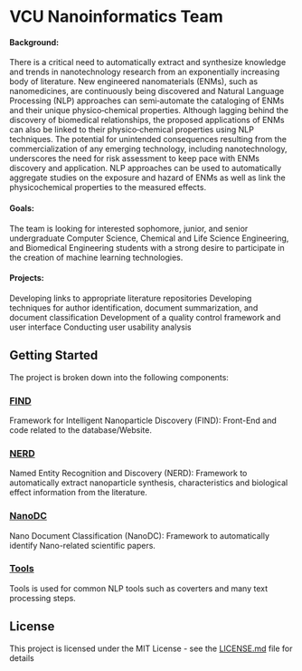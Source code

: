 # VCU Nanoinformatics Team 

#### Background: 

There is a critical need to automatically extract and synthesize knowledge and trends in nanotechnology research from an exponentially increasing body of literature. New engineered nanomaterials (ENMs), such as nanomedicines, are continuously being discovered and Natural Language Processing (NLP) approaches can semi‐automate the cataloging of ENMs and their unique physico‐chemical properties. Although lagging behind the discovery of biomedical relationships, the proposed applications of ENMs can also be linked to their physico‐chemical properties using NLP techniques. The potential for unintended consequences resulting from the commercialization of any emerging technology, including nanotechnology, underscores the need for risk assessment to keep pace with ENMs discovery and application. NLP approaches can be used to automatically aggregate studies on the exposure and hazard of ENMs as well as link the physicochemical properties to the measured effects.

#### Goals: 

The team is looking for interested sophomore, junior, and senior undergraduate Computer Science, Chemical and Life Science Engineering, and Biomedical Engineering students with a strong desire to participate in the creation of machine learning technologies.

#### Projects:

Developing links to appropriate literature repositories
Developing techniques for author identification, document summarization, and document classification
Development of a quality control framework and user interface
Conducting user usability analysis

## Getting Started

The project is broken down into the following components:

### [FIND](https://github.com/bmcinnes/VCU-VIP-Nanoinformatics/tree/master/FIND) 

Framework for Intelligent Nanoparticle Discovery (FIND): Front-End and code related to the database/Website. 

### [NERD](https://github.com/bmcinnes/VCU-VIP-Nanoinformatics/tree/master/NERD) 

Named Entity Recognition and Discovery (NERD): Framework to automatically extract nanoparticle synthesis, characteristics and biological effect information from the literature. 

### [NanoDC](https://github.com/bmcinnes/VCU-VIP-Nanoinformatics/tree/master/NanoDC)

Nano Document Classification (NanoDC): Framework to automatically identify Nano-related scientific papers.

### [Tools](https://github.com/bmcinnes/VCU-VIP-Nanoinformatics/tree/master/Tools)

Tools is used for common NLP tools such as coverters and many text processing steps.

## License

This project is licensed under the MIT License - see the [LICENSE.md](LICENSE.md) file for details

